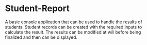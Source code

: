 # Student-Report
A basic console application that can be used to handle the results of students.
Student records can be created with the required inputs to calculate the result.
The results can be modified at will before being finalized and then can be displayed.
